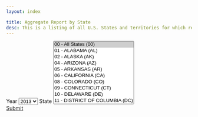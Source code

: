 ```yaml
---
layout: index

title: Aggregate Report by State
desc: This is a listing of all U.S. States and territories for which reports are created. Choose a State from the listing by clicking the row and pressing the "Retrieve MSA/MDs by State" button.
---
```

<div class="row">
	<div class="col-1">
		<form class="block__bg">
			<label class="form-label-header" for="years">Year</label>
			<select id="years">
				<option value="2013" selected="selected">2013</option>
				<option value="2012">2012</option>
				<option value="2011">2011</option>
				<option value="2010">2010</option>
				<option value="2009">2009</option>
				<option value="2008">2008</option>
				<option value="2007">2007</option>
				<option value="2006">2006</option>
				<option value="2005">2005</option>
				<option value="2004">2004</option>
				<option value="2003">2003</option>
				<option value="2002">2002</option>
				<option value="2001">2001</option>
				<option value="2000">2000</option>
				<option value="1999">1999</option>
			</select>
			<label class="form-label-header" for="states">State</label>
			<select size="10" id="states">
				<option value="All States" selected="selected">00 - All States (00)</option>
				<option value="ALABAMA">01 - ALABAMA (AL)</option>
				<option value="ALASKA">02 - ALASKA (AK)</option>
				<option value="ARIZONA">04 - ARIZONA (AZ)</option>
				<option value="ARKANSAS">05 - ARKANSAS (AR)</option>
				<option value="CALIFORNIA">06 - CALIFORNIA (CA)</option>
				<option value="COLORADO">08 - COLORADO (CO)</option>
				<option value="CONNECTICUT">09 - CONNECTICUT (CT)</option>
				<option value="DELAWARE">10 - DELAWARE (DE)</option>
				<option value="DISTRICT OF COLUMBIA">11 - DISTRICT OF COLUMBIA (DC)</option>
				<option value="FLORIDA">12 - FLORIDA (FL)</option>
				<option value="GEORGIA">13 - GEORGIA (GA)</option>
				<option value="HAWAII">15 - HAWAII (HI)</option>
				<option value="IDAHO">16 - IDAHO (ID)</option>
				<option value="ILLINOIS">17 - ILLINOIS (IL)</option>
				<option value="INDIANA">18 - INDIANA (IN)</option>
				<option value="IOWA">19 - IOWA (IA)</option>
				<option value="KANSAS">20 - KANSAS (KS)</option>
				<option value="KENTUCKY">21 - KENTUCKY (KY)</option>
				<option value="LOUISIANA">22 - LOUISIANA (LA)</option>
				<option value="MAINE">23 - MAINE (ME)</option>
				<option value="MARYLAND">24 - MARYLAND (MD)</option>
				<option value="MASSACHUSETTS">25 - MASSACHUSETTS (MA)</option>
				<option value="MICHIGAN">26 - MICHIGAN (MI)</option>
				<option value="MINNESOTA">27 - MINNESOTA (MN)</option>
				<option value="MISSISSIPPI">28 - MISSISSIPPI (MS)</option>
				<option value="MISSOURI">29 - MISSOURI (MO)</option>
				<option value="MONTANA">30 - MONTANA (MT)</option>
				<option value="NEBRASKA">31 - NEBRASKA (NE)</option>
				<option value="NEVADA">32 - NEVADA (NV)</option>
				<option value="NEW HAMPSHIRE">33 - NEW HAMPSHIRE (NH)</option>
				<option value="NEW JERSEY">34 - NEW JERSEY (NJ)</option>
				<option value="NEW MEXICO">35 - NEW MEXICO (NM)</option>
				<option value="NEW YORK">36 - NEW YORK (NY)</option>
				<option value="NORTH CAROLINA">37 - NORTH CAROLINA (NC)</option>
				<option value="NORTH DAKOTA">38 - NORTH DAKOTA (ND)</option>
				<option value="OHIO">39 - OHIO (OH)</option>
				<option value="OKLAHOMA">40 - OKLAHOMA (OK)</option>
				<option value="OREGON">41 - OREGON (OR)</option>
				<option value="PENNSYLVANIA">42 - PENNSYLVANIA (PA)</option>
				<option value="RHODE ISLAND">44 - RHODE ISLAND (RI)</option>
				<option value="SOUTH CAROLINA">45 - SOUTH CAROLINA (SC)</option>
				<option value="SOUTH DAKOTA">46 - SOUTH DAKOTA (SD)</option>
				<option value="TENNESSEE">47 - TENNESSEE (TN)</option>
				<option value="TEXAS">48 - TEXAS (TX)</option>
				<option value="UTAH">49 - UTAH (UT)</option>
				<option value="VERMONT">50 - VERMONT (VT)</option>
				<option value="VIRGINIA">51 - VIRGINIA (VA)</option>
				<option value="WASHINGTON">53 - WASHINGTON (WA)</option>
				<option value="WEST VIRGINIA">54 - WEST VIRGINIA (WV)</option>
				<option value="WISCONSIN">55 - WISCONSIN (WI)</option>
				<option value="WYOMING">56 - WYOMING (WY)</option>
				<option value="PUERTO RICO">72 - PUERTO RICO (PR)</option>
			</select>
			<div class="input-group">
				<a class="btn js-btn" type="submit" href="/aggreate/2013">Submit</a>
			</div>
		</form>
	</div>
</div>